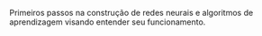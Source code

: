 Primeiros passos na construção de redes neurais e algoritmos de aprendizagem visando entender seu funcionamento.



